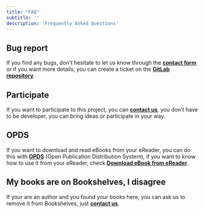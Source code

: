 ```yaml
---
title: "FAQ"
subtitle: ''
description: 'Frequently Asked Questions'
---
```


## Bug report

If you find any bugs, don't hesitate to let us know through the [**contact form**](/contact) or if you want more details, you can create a ticket on the [**GitLab repository**](https://gitlab.com/ewilan-riviere/bookshelves-back/-/issues).

## Participate

If you want to participate to this project, you can [**contact us**](/contact), you don't have to be developer, you can bring ideas or participate in your way.

## OPDS

If you want to download and read eBooks from your eReader, you can do this with [**OPDS**](/pages/opds) (Open Publication Distribution System), if you want to know how to use it from your eReader, check [**Download eBook from eReader**](/guides/ereader-download-ebook-from-ereader).

## My books are on Bookshelves, I disagree

If your are an author and you found your books here, you can ask us to remove it from Bookshelves, just [**contact us**](/contact).
